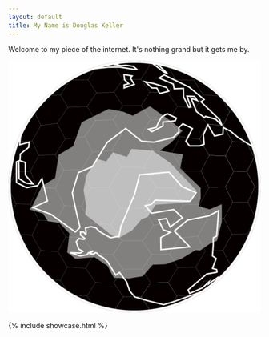 ```yaml
---
layout: default
title: My Name is Douglas Keller 
---
```


Welcome to my piece of the internet. It's nothing grand but it gets me by.

<div class="index-logo-box">
	<div class="index-logo">
		<img src="/assets/img/logo/AK_Researcher_zoomed_logo.png">
	</div>
</div>

{% include showcase.html %} 
